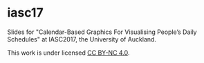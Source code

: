 # iasc17

Slides for "Calendar-Based Graphics For Visualising People’s Daily Schedules" at IASC2017, the University of Auckland.

This work is under licensed [CC BY-NC 4.0](https://creativecommons.org/licenses/by-nc/4.0/).
